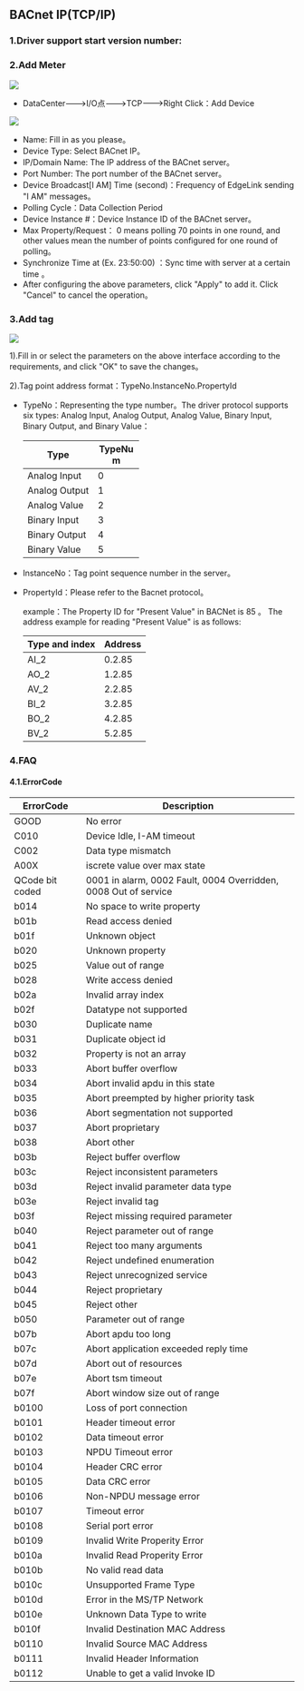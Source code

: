 ## BACnet IP(TCP/IP)

### 1.Driver support start version number:

### 2.Add Meter

![](BACnetIP_1.png)

- DataCenter--->I/O点--->TCP--->Right Click：Add Device

![](BACnetIP_2.png)

- Name: Fill in as you please。
- Device Type: Select BACnet IP。
- IP/Domain Name: The IP address of the BACnet server。
- Port Number: The port number of the BACnet server。
- Device Broadcast[I AM] Time (second)：Frequency of EdgeLink sending "I AM" messages。
- Polling Cycle：Data Collection Period
- Device Instance #：Device Instance ID of the BACnet server。  
- Max Property/Request： 0 means polling 70 points in one round, and other values mean the number of points configured for one round of polling。  
- Synchronize Time at (Ex. 23:50:00) ：Sync time with server at a certain time 。
- After configuring the above parameters, click "Apply" to add it. Click "Cancel" to cancel the operation。

### 3.Add tag

![](BACnetIP_3.png)

1).Fill in or select the parameters on the above interface according to the requirements, and click "OK" to save the changes。

2).Tag point address format：TypeNo.InstanceNo.PropertyId  

- TypeNo：Representing the type number。The driver protocol supports six types: Analog Input, Analog Output, Analog Value, Binary Input, Binary Output, and Binary Value：

  | Type |<span style="display:inline-block;width:65px"> TypeNum </span> |
  | ------------ | ------ |
  | Analog Input | 0     |
  | Analog Output| 1     |
  | Analog Value | 2     |
  | Binary Input | 3     |
  | Binary Output| 4     |
  | Binary Value | 5     |

- InstanceNo：Tag point sequence number in the server。

- PropertyId：Please refer to the Bacnet protocol。

  example：The Property ID for "Present Value" in BACNet is 85 。 The address example for reading "Present Value" is as follows:  

  | Type and index | Address |
  | ------------ | ------ |
  | AI_2       | 0.2.85 |
  | AO_2       | 1.2.85 |
  | AV_2       | 2.2.85 |
  | BI_2       | 3.2.85 |
  | BO_2       | 4.2.85 |
  | BV_2       | 5.2.85 |

### 4.FAQ

#### 4.1.ErrorCode

| ErrorCode        | Description                                                         |
| --------------- | ------------------------------------------------------------ |
| GOOD            | No error                                                     |
| C010            | Device Idle, I-AM timeout                                    |
| C002            | Data type mismatch                                           |
| A00X            | iscrete value over max state                                 |
| QCode bit coded | 0001 in alarm, 0002 Fault, 0004   Overridden, 0008 Out of service |
| b014            | No space to write property                                   |
| b01b            | Read access denied                                           |
| b01f            | Unknown object                                               |
| b020            | Unknown property                                             |
| b025            | Value out of range                                           |
| b028            | Write access denied                                          |
| b02a            | Invalid array index                                          |
| b02f            | Datatype not supported                                       |
| b030            | Duplicate name                                               |
| b031            | Duplicate object id                                          |
| b032            | Property is not an array                                     |
| b033            | Abort buffer overflow                                        |
| b034            | Abort invalid apdu in this   state                           |
| b035            | Abort preempted by higher   priority task                    |
| b036            | Abort segmentation not   supported                           |
| b037            | Abort proprietary                                            |
| b038            | Abort other                                                  |
| b03b            | Reject buffer overflow                                       |
| b03c            | Reject inconsistent parameters                               |
| b03d            | Reject invalid parameter data   type                         |
| b03e            | Reject invalid tag                                           |
| b03f            | Reject missing required   parameter                          |
| b040            | Reject parameter out of range                                |
| b041            | Reject too many arguments                                    |
| b042            | Reject undefined enumeration                                 |
| b043            | Reject unrecognized service                                  |
| b044            | Reject proprietary                                           |
| b045            | Reject other                                                 |
| b050            | Parameter out of range                                       |
| b07b            | Abort apdu too long                                          |
| b07c            | Abort application exceeded   reply time                      |
| b07d            | Abort out of resources                                       |
| b07e            | Abort tsm timeout                                            |
| b07f            | Abort window size out of range                               |
| b0100           | Loss of port connection                                      |
| b0101           | Header timeout error                                         |
| b0102           | Data timeout error                                           |
| b0103           | NPDU Timeout error                                           |
| b0104           | Header CRC error                                             |
| b0105           | Data CRC error                                               |
| b0106           | Non-NPDU message error                                       |
| b0107           | Timeout error                                                |
| b0108           | Serial port error                                            |
| b0109           | Invalid Write Properity Error                                |
| b010a           | Invalid Read Properity Error                                 |
| b010b           | No valid read data                                           |
| b010c           | Unsupported Frame Type                                       |
| b010d           | Error in the MS/TP Network                                   |
| b010e           | Unknown Data Type to write                                   |
| b010f           | Invalid Destination MAC Address                              |
| b0110           | Invalid Source MAC Address                                   |
| b0111           | Invalid Header Information                                   |
| b0112           | Unable to get a valid Invoke ID                              |




